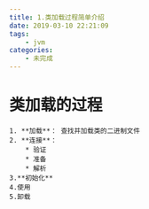 ```yaml
---
title: 1.类加载过程简单介绍
date: 2019-03-10 22:21:09
tags:
    - jvm
categories:
    - 未完成
---
```


# 类加载的过程

    1. **加载**： 查找并加载类的二进制文件
    2. **连接**：
        * 验证
        * 准备
        * 解析
    3.**初始化**
    4.使用
    5.卸载
